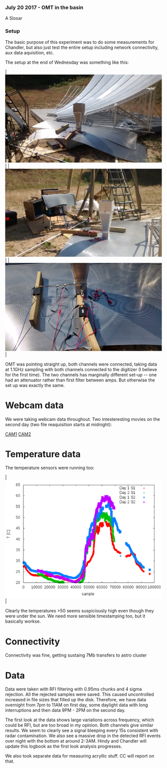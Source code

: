 ### July 20 2017 - OMT in the basin

A Slosar

### Setup

The basic purpose of this experiment was to do some measurements for
Chandler, but also just test the entire setup including network
connectivity, aux data aquisition, etc.

The setup at the end of Wednesday was something like this:

|![alt-text](../20170720_OMT_in_basin/a1.jpg)|
|![alt-text](../20170720_OMT_in_basin/a2.jpg)|
|![alt-text](../20170720_OMT_in_basin/a3.jpg)|


OMT was pointing straight up, both channels were connected, taking
data at 1.1GHz sampling with both channels connected to the digitizer
(I believe for the first time). The two channels has marginally
different set-up -- one had an attenuator rather than first filter
between amps. But otherwise the set up was exactly the same.

# Webcam data

We were taking webcam data throughout. Two intesteresting movies on
the second day (two file reaquisition starts at midnight):

[CAM1](https://www.dropbox.com/s/pqpn1qaohmtmjei/170720_0000_cam0.avi?dl=0)
[CAM2](https://www.dropbox.com/s/q7gl47m746vj4ba/170720_0000_cam1.avi?dl=0)


# Temperature data

The temperature sensors were running too:

|![alt-text](../20170720_OMT_in_basin/temp.png)|

Clearly the temperatures >50 seems suspiciously high even though they
were under the sun. We need more sensible timestamping too, but it basically workse.

# Connectivity

Connectivity was fine, getting sustaing 7Mb transfers to astro cluster


# Data

Data were  taken with  RFI filtering  with 0.95ms  chunks and  4 sigma
rejection.  All   the  rejected   samples  were  saved.   This  caused
uncontrolled   increased   in   file   sizes  that   filled   up   the
disk. Therefore, we have data overnight from 7pm to 11AM on first day,
some daylight data with long interruptions  and then data 9PM - 2PM on
the second day.


The first look at the data shows large variations across frequency,
which could be RFI, but are too broad in my opinion.  Both channels
give similar results. We seem to clearly see a signal bleeping every
15s consistent with radar contamination.  We also see a massive drop in the detected RFI events 
over night with the bottom at around 2-3AM. Hindy and Chandler will
update this logbook as the first look analysis progresses.

We also took separate data for measuring acryllic stuff. CC will
report on that.
